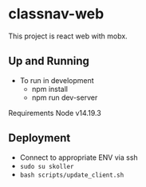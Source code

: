 # classnav-web
This project is react web with mobx.

## Up and Running

  * To run in development
    * npm install
    * npm run dev-server

Requirements
Node v14.19.3

## Deployment

  * Connect to appropriate ENV via ssh
  *  `sudo su skoller`
  * ``bash scripts/update_client.sh``
